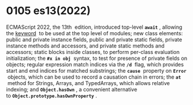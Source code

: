 # 0105 es13(2022)

ECMAScript 2022, the 13th
 edition, introduced top-level **`await`**
, allowing the [keyword](https://tc39.es/ecma262/#sec-keywords-and-reserved-words)
 to be used at the top level of modules; new class elements: public and private instance fields, public and private static fields, private instance methods and accessors, and private static methods and accessors; static blocks inside classes, to perform per-class evaluation initialization; the **`#x in obj`**
 syntax, to test for presence of private fields on objects; regular expression match indices via the **`/d`**
 flag, which provides start and end indices for matched substrings; the **`cause`**
 property on **`Error`**
 objects, which can be used to record a causation chain in errors; the **`at`**
 method for Strings, Arrays, and TypedArrays, which allows relative indexing; and **`Object.hasOwn`**
, a convenient alternative to **`Object.prototype.hasOwnProperty`**
.